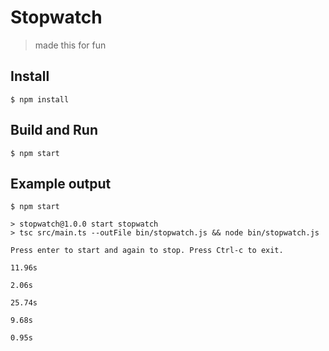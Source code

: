# Stopwatch
> made this for fun

## Install

```
$ npm install
```

## Build and Run

```
$ npm start
```

## Example output

```
$ npm start

> stopwatch@1.0.0 start stopwatch
> tsc src/main.ts --outFile bin/stopwatch.js && node bin/stopwatch.js

Press enter to start and again to stop. Press Ctrl-c to exit.
 
11.96s
 
2.06s
 
25.74s
 
9.68s
 
0.95s
  
```
